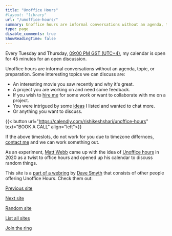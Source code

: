 ```yaml
---
title: "Unoffice Hours"
#layout: "library"
url: "/unoffice-hours/"
summary: Unoffice hours are informal conversations without an agenda, topic, or preparation. My calendar is open.
type: page
disable_comments: true
ShowReadingTime: false
---
```


Every Tuesday and Thursday, [09:00 PM GST (UTC+4)](https://shareti.me/2024-06-17/21:45/+4:00), my calendar is open for 45 minutes for an open discussion.

Unoffice hours are informal conversations without an agenda, topic, or preparation. Some interesting topics we can discuss are:
- An interesting movie you saw recently and why it's great.
- A project you are working on and need some feedback.
- If you wish to [hire me](/hire) for some work or want to collaborate with me on a project.
- You were intrigued by some [ideas](/ideas) I listed and wanted to chat more.
- Or anything you want to discuss.


{{< button url="https://calendly.com/rishikeshshari/unoffice-hours" text="BOOK A CALL" align="left">}}


If the above timeslots, do not work for you due to timezone differnces, [contact me](/contact) and we can work something out.

As an experiment, [Matt Webb](https://interconnected.org/home/2020/09/24/unoffice_hours) came up with the idea of [Unoffice hours](https://unofficehours.com/) in 2020 as a twist to office hours and opened up his calendar to discuss random things.

This site is a [part of a webring](https://unofficehours.com) by [Dave Smyth](https://davesmyth.com/unoffice-hours) that consists of other people offering Unoffice Hours. Check them out:

[Previous site](https://unofficehours.com/prev.html)	

[Next site](https://unofficehours.com/next.html)	

[Random site](https://unofficehours.com/random.html)

[List all sites](https://unofficehours.com)	

[Join the ring](https://unofficehours.com/join.html)
